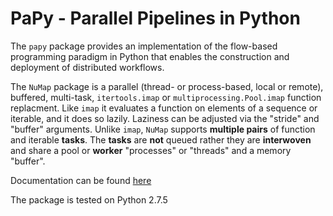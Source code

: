 **PaPy** - Parallel Pipelines in Python
=======================================

The `papy` package provides an implementation of the flow-based
programming paradigm in Python that enables the construction and
deployment of distributed workflows.

The `NuMap` package is a parallel (thread- or process-based, local or
remote), buffered, multi-task, `itertools.imap` or
`multiprocessing.Pool.imap` function replacment. Like `imap` it
evaluates a function on elements of a sequence or iterable, and it does
so lazily. Laziness can be adjusted via the "stride" and "buffer"
arguments. Unlike `imap`, `NuMap` supports **multiple pairs** of
function and iterable **tasks**. The **tasks** are **not** queued rather
they are **interwoven** and share a pool or **worker** "processes" or
"threads" and a memory "buffer".

Documentation can be found [here](<http://mcieslik-mctp.github.io/papy/>)

The package is tested on Python 2.7.5
